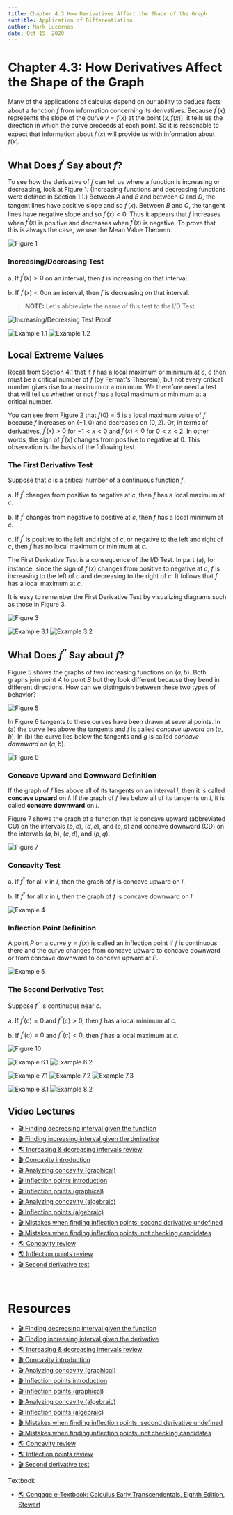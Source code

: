 ```yaml
---
title: Chapter 4.3 How Derivatives Affect the Shape of the Graph
subtitle: Application of Differentiation
author: Mark Lucernas
date: Oct 15, 2020
---
```



# Chapter 4.3: How Derivatives Affect the Shape of the Graph

Many of the applications of calculus depend on our ability to deduce facts about
a function $f$ from information concerning its derivatives. Because
$f^{\prime}(x)$ represents the slope of the curve $y = f(x)$ at the point $(x,
f(x))$, it tells us the direction in which the curve proceeds at each point. So
it is reasonable to expect that information about $f^{\prime}(x)$ will provide
us with information about $f(x)$.

## What Does $f^{\prime}$ Say about $f$?

To see how the derivative of $f$ can tell us where a function is increasing or
decreasing, look at Figure 1. (Increasing functions and decreasing functions
were defined in Section 1.1.) Between $A$ and $B$ and between $C$ and $D$, the
tangent lines have positive slope and so $f^{\prime}(x)$. Between $B$ and $C$,
the tangent lines have negative slope and so $f^{\prime}(x) < 0$. Thus it
appears that $f$ increases when $f^{\prime}(x)$ is positive and decreases when
$f^{\prime}(x)$ is negative. To prove that this is always the case, we use the
Mean Value Theorem.

![Figure 1](../../../../../files/fall-2020/MATH-150/chapter-4/4.3_figure-1.png)

### Increasing/Decreasing Test

a. If $f^{\prime}(x) > 0$ on an interval, then $f$ is increasing on that interval.

b. If $f^{\prime}(x) < 0$on an interval, then $f$ is decreasing on that interval.

> **NOTE:** Let's abbreviate the name of this test to the I/D Test.

![Increasing/Decreasing Test Proof](../../../../../files/fall-2020/MATH-150/chapter-4/4.3_increasing_decreasing_test_proof.png)

![Example 1.1](../../../../../files/fall-2020/MATH-150/chapter-4/4.3_example-1.1.png)
![Example 1.2](../../../../../files/fall-2020/MATH-150/chapter-4/4.3_example-1.2.png)

## Local Extreme Values

Recall from Section 4.1 that if $f$ has a local maximum or minimum at $c$, $c$
then must be a critical number of $f$ (by Fermat's Theorem), but not every
critical number gives rise to a maximum or a minimum. We therefore need a test
that will tell us whether or not $f$ has a local maximum or minimum at a
critical number.

You can see from Figure 2 that $f(0) = 5$ is a local maximum value of $f$
because $f$ increases on $(-1, 0)$ and decreases on $(0, 2)$. Or, in terms of
derivatives, $f^{\prime}(x) > 0$ for $-1 < x < 0$ and $f^{\prime}(x) < 0$ for $0
< x < 2$. In other words, the sign of $f^{\prime}(x)$ changes from positive to
negative at $0$. This observation is the basis of the following test.

### The First Derivative Test

Suppose that $c$ is a critical number of a continuous function $f$.

a. If $f^{\prime}$ changes from positive to negative at $c$, then $f$ has a
local maximum at $c$.

b. If $f^{\prime}$ changes from negative to positive at $c$, then $f$ has a
local minimum at $c$.

c. If $f^{\prime}$ is positive to the left and right of $c$, or negative to the
left and right of $c$, then $f$ has no local maximum or minimum at $c$.

The First Derivative Test is a consequence of the I/D Test. In part (a), for
instance, since the sign of $f^{\prime}(x)$ changes from positive to negative at
$c$, $f$ is increasing to the left of $c$ and decreasing to the right of $c$. It
follows that $f$ has a local maximum at $c$.

It is easy to remember the First Derivative Test by visualizing diagrams such as
those in Figure 3.

![Figure 3](../../../../../files/fall-2020/MATH-150/chapter-4/4.3_figure-3.png)

![Example 3.1](../../../../../files/fall-2020/MATH-150/chapter-4/4.3_example-3.1.png)
![Example 3.2](../../../../../files/fall-2020/MATH-150/chapter-4/4.3_example-3.2.png)

## What Does $f^{\prime \prime}$ Say about $f$?

Figure 5 shows the graphs of two increasing functions on $(a, b)$. Both graphs
join point $A$ to point $B$ but they look different because they bend in
different directions. How can we distinguish between these two types of
behavior?

![Figure 5](../../../../../files/fall-2020/MATH-150/chapter-4/4.3_figure-5.png)

In Figure 6 tangents to these curves have been drawn at several points. In (a)
the curve lies above the tangents and $f$ is called _concave upward_ on $(a,
b)$. In (b) the curve lies below the tangents and $g$ is called _concave
downward_ on $(a, b)$.

![Figure 6](../../../../../files/fall-2020/MATH-150/chapter-4/4.3_figure-6.png)

### Concave Upward and Downward Definition

If the graph of $f$ lies above all of its tangents on an interval $I$, then it
is called **concave upward** on $I$. If the graph of $f$ lies below all of its
tangents on $I$, it is called **concave downward** on $I$.

Figure 7 shows the graph of a function that is concave upward (abbreviated CU)
on the intervals $(b, c)$, $(d, e)$, and $(e, p)$ and concave downward (CD) on
the intervals $(a, b)$, $(c, d)$, and $(p, q)$.

![Figure 7](../../../../../files/fall-2020/MATH-150/chapter-4/4.3_figure-7.png)

### Concavity Test

a. If $f^{\prime \prime}$ for all $x$ in $I$, then the graph of $f$ is concave
upward on $I$.

b. If $f^{\prime \prime}$ for all $x$ in $I$, then the graph of $f$ is concave
downward on $I$.

![Example 4](../../../../../files/fall-2020/MATH-150/chapter-4/4.3_example-4.png)

### Inflection Point Definition

A point $P$ on a curve $y = f(x)$ is called an inflection point if $f$ is
continuous there and the curve changes from concave upward to concave downward
or from concave downward to concave upward at $P$.

![Example 5](../../../../../files/fall-2020/MATH-150/chapter-4/4.3_example-5.png)

### The Second Derivative Test

Suppose $f^{\prime \prime}$ is continuous near $c$.

a. If $f^{\prime}(c) = 0$ and $f^{\prime \prime}(c) > 0$, then $f$ has a local
minimum at $c$.

b. If $f^{\prime}(c) = 0$ and $f^{\prime \prime}(c) < 0$, then $f$ has a local
maximum at $c$.

![Figure 10](../../../../../files/fall-2020/MATH-150/chapter-4/4.3_figure-10.png)

![Example 6.1](../../../../../files/fall-2020/MATH-150/chapter-4/4.3_example-6.1.png)
![Example 6.2](../../../../../files/fall-2020/MATH-150/chapter-4/4.3_example-6.2.png)

![Example 7.1](../../../../../files/fall-2020/MATH-150/chapter-4/4.3_example-7.1.png)
![Example 7.2](../../../../../files/fall-2020/MATH-150/chapter-4/4.3_example-7.2.png)
![Example 7.3](../../../../../files/fall-2020/MATH-150/chapter-4/4.3_example-7.3.png)

![Example 8.1](../../../../../files/fall-2020/MATH-150/chapter-4/4.3_example-8.1.png)
![Example 8.2](../../../../../files/fall-2020/MATH-150/chapter-4/4.3_example-8.2.png)

## Video Lectures

- [🎬 Finding decreasing interval given the function](https://www.khanacademy.org/math/ap-calculus-ab/ab-diff-analytical-applications-new/ab-5-3/v/increasing-decreasing-intervals-given-the-function)
- [🎬 Finding increasing interval given the derivative](https://www.khanacademy.org/math/ap-calculus-ab/ab-diff-analytical-applications-new/ab-5-3/v/finding-increasing-interval-given-derivative)
- [🌎 Increasing & decreasing intervals review](https://www.khanacademy.org/math/ap-calculus-ab/ab-diff-analytical-applications-new/ab-5-3/a/increasing-and-decreasing-intervals-review)
- [🎬 Concavity introduction](https://www.khanacademy.org/math/ap-calculus-ab/ab-diff-analytical-applications-new/ab-5-6a/v/concavity-concave-upwards-and-concave-downwards-intervals)
- [🎬 Analyzing concavity (graphical)](https://www.khanacademy.org/math/ap-calculus-ab/ab-diff-analytical-applications-new/ab-5-6a/v/recognizing-concavity-exercise)
- [🎬 Inflection points introduction](https://www.khanacademy.org/math/ap-calculus-ab/ab-diff-analytical-applications-new/ab-5-6a/v/inflection-points)
- [🎬 Inflection points (graphical)](https://www.khanacademy.org/math/ap-calculus-ab/ab-diff-analytical-applications-new/ab-5-6a/v/inflection-points-graphically-given-function)
- [🎬 Analyzing concavity (algebraic)](https://www.khanacademy.org/math/ap-calculus-ab/ab-diff-analytical-applications-new/ab-5-6b/v/analyzing-concavity-algebraically)
- [🎬 Inflection points (algebraic)](https://www.khanacademy.org/math/ap-calculus-ab/ab-diff-analytical-applications-new/ab-5-6b/v/inflection-points-algebraically)
- [🎬 Mistakes when finding inflection points: second derivative undefined](https://www.khanacademy.org/math/ap-calculus-ab/ab-diff-analytical-applications-new/ab-5-6b/v/mistakes-when-finding-inflection-points-second-derivative-undefined)
- [🎬 Mistakes when finding inflection points: not checking candidates](https://www.khanacademy.org/math/ap-calculus-ab/ab-diff-analytical-applications-new/ab-5-6b/v/mistakes-when-finding-inflection-points-not-checking-candidates)
- [🌎 Concavity review](https://www.khanacademy.org/math/ap-calculus-ab/ab-diff-analytical-applications-new/ab-5-6b/a/concavity-review)
- [🌎 Inflection points review](https://www.khanacademy.org/math/ap-calculus-ab/ab-diff-analytical-applications-new/ab-5-6b/a/inflection-points-review)
- [🎬 Second derivative test](https://www.khanacademy.org/math/ap-calculus-ab/ab-diff-analytical-applications-new/ab-5-7/v/second-derivative-test)

<br>

# Resources

- [🎬 Finding decreasing interval given the function](https://www.khanacademy.org/math/ap-calculus-ab/ab-diff-analytical-applications-new/ab-5-3/v/increasing-decreasing-intervals-given-the-function)
- [🎬 Finding increasing interval given the derivative](https://www.khanacademy.org/math/ap-calculus-ab/ab-diff-analytical-applications-new/ab-5-3/v/finding-increasing-interval-given-derivative)
- [🌎 Increasing & decreasing intervals review](https://www.khanacademy.org/math/ap-calculus-ab/ab-diff-analytical-applications-new/ab-5-3/a/increasing-and-decreasing-intervals-review)
- [🎬 Concavity introduction](https://www.khanacademy.org/math/ap-calculus-ab/ab-diff-analytical-applications-new/ab-5-6a/v/concavity-concave-upwards-and-concave-downwards-intervals)
- [🎬 Analyzing concavity (graphical)](https://www.khanacademy.org/math/ap-calculus-ab/ab-diff-analytical-applications-new/ab-5-6a/v/recognizing-concavity-exercise)
- [🎬 Inflection points introduction](https://www.khanacademy.org/math/ap-calculus-ab/ab-diff-analytical-applications-new/ab-5-6a/v/inflection-points)
- [🎬 Inflection points (graphical)](https://www.khanacademy.org/math/ap-calculus-ab/ab-diff-analytical-applications-new/ab-5-6a/v/inflection-points-graphically-given-function)
- [🎬 Analyzing concavity (algebraic)](https://www.khanacademy.org/math/ap-calculus-ab/ab-diff-analytical-applications-new/ab-5-6b/v/analyzing-concavity-algebraically)
- [🎬 Inflection points (algebraic)](https://www.khanacademy.org/math/ap-calculus-ab/ab-diff-analytical-applications-new/ab-5-6b/v/inflection-points-algebraically)
- [🎬 Mistakes when finding inflection points: second derivative undefined](https://www.khanacademy.org/math/ap-calculus-ab/ab-diff-analytical-applications-new/ab-5-6b/v/mistakes-when-finding-inflection-points-second-derivative-undefined)
- [🎬 Mistakes when finding inflection points: not checking candidates](https://www.khanacademy.org/math/ap-calculus-ab/ab-diff-analytical-applications-new/ab-5-6b/v/mistakes-when-finding-inflection-points-not-checking-candidates)
- [🌎 Concavity review](https://www.khanacademy.org/math/ap-calculus-ab/ab-diff-analytical-applications-new/ab-5-6b/a/concavity-review)
- [🌎 Inflection points review](https://www.khanacademy.org/math/ap-calculus-ab/ab-diff-analytical-applications-new/ab-5-6b/a/inflection-points-review)
- [🎬 Second derivative test](https://www.khanacademy.org/math/ap-calculus-ab/ab-diff-analytical-applications-new/ab-5-7/v/second-derivative-test)

Textbook

+ [🌎 Cengage e-Textbook: Calculus Early Transcendentals, Eighth Edition, Stewart](https://webassign.com/)

